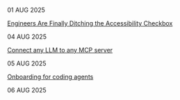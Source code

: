 01 AUG 2025

[Engineers Are Finally Ditching the Accessibility Checkbox](https://thenewstack.io/engineers-are-finally-ditching-the-accessibility-checkbox/)

04 AUG 2025

[Connect any LLM to any MCP server](https://github.com/mcp-use/mcp-use)

05 AUG 2025

[Onboarding for coding agents](https://www.fuzzycomputer.com/posts/onboarding)

06 AUG 2025

[](https://colton.dev/blog/curing-your-ai-10x-engineer-imposter-syndrome/)